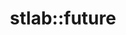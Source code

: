 ---
layout: method
title: stlab::future
tags: [library]
full-name: stlab::future::valid
pure-name: valid
defined-in-header: stlab/future.hpp 
declaration: valid()
description: Returns true if the future is valid
entities:
  - kind: methods
    list:
      - name: stlab::future::valid
        pure-name: valid
        defined-in-header: stlab/future.hpp 
        declaration: bool valid() const
        description: Returns true if the future is connected with a valid task. A default constructed object or a canceled one returns false.
  - kind: parameters
  - kind: result
    description: returns true if the future has an associated function object, otherwise false; after a reset, it returns false
  - kind: example
    code: NoCode
---